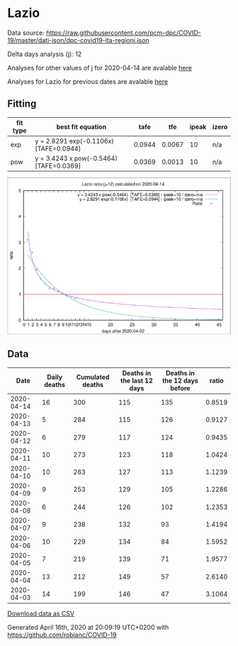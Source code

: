 # Lazio

Data source: https://raw.githubusercontent.com/pcm-dpc/COVID-19/master/dati-json/dpc-covid19-ita-regioni.json

Delta days analysis (j): 12

Analyses for other values of j for 2020-04-14 are avalable [here](../2020-04-14/README.md)

Analyses for Lazio for previous dates are avalable [here](../README.md)

## Fitting 
|fit type|best fit equation|tafe|tfe|ipeak|izero|
|-------|-----|--------|------|---|---|
|exp|y = 2.8291 exp(-0.1106x)  [TAFE=0.0944]|0.0944|0.0067|10|n/a|
|pow|y = 3.4243 x pow(-0.5464)  [TAFE=0.0369]|0.0369|0.0013|10|n/a|

![Plot](COVID-19_lazio_j12_2020-04-14.png)

## Data
|Date|Daily deaths|Cumulated deaths|Deaths in the last 12 days|Deaths in the 12 days before|ratio|
|----|----------|-----------|-------|--------------------|-----|
|2020-04-14|16|300|115|135|0.8519|
|2020-04-13|5|284|115|126|0.9127|
|2020-04-12|6|279|117|124|0.9435|
|2020-04-11|10|273|123|118|1.0424|
|2020-04-10|10|263|127|113|1.1239|
|2020-04-09|9|253|129|105|1.2286|
|2020-04-08|6|244|126|102|1.2353|
|2020-04-07|9|238|132|93|1.4194|
|2020-04-06|10|229|134|84|1.5952|
|2020-04-05|7|219|139|71|1.9577|
|2020-04-04|13|212|149|57|2.6140|
|2020-04-03|14|199|146|47|3.1064|

[Download data as CSV](COVID-19_lazio_j12_2020-04-14.csv)

Generated April 16th, 2020 at 20:09:19 UTC+0200 with https://github.com/robianc/COVID-19
